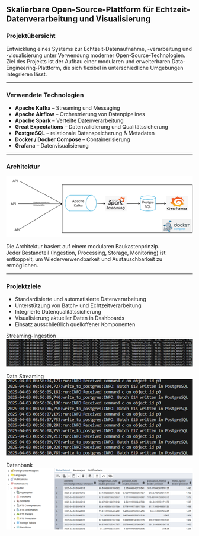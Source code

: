 ##  Skalierbare Open-Source-Plattform für Echtzeit-Datenverarbeitung und Visualisierung

###  Projektübersicht

Entwicklung eines Systems zur Echtzeit-Datenaufnahme, -verarbeitung und -visualisierung unter Verwendung moderner Open-Source-Technologien.   
Ziel des Projekts ist der Aufbau einer modularen und erweiterbaren Data-Engineering-Plattform, die sich flexibel in unterschiedliche Umgebungen integrieren lässt.   

---

###  Verwendete Technologien

- **Apache Kafka** – Streaming und Messaging  
- **Apache Airflow** – Orchestrierung von Datenpipelines  
- **Apache Spark** – Verteilte Datenverarbeitung  
- **Great Expectations** – Datenvalidierung und Qualitätssicherung  
- **PostgreSQL** – relationale Datenspeicherung & Metadaten  
- **Docker / Docker Compose** – Containerisierung  
- **Grafana** – Datenvisualisierung  

---

###  Architektur

<p align="center">
  <img src="datenarchitekt_os.png" alt="Data Engineering OS Architektur" width="700"/>
</p>


Die Architektur basiert auf einem modularen Baukastenprinzip.  
Jeder Bestandteil (Ingestion, Processing, Storage, Monitoring) ist entkoppelt, um Wiederverwendbarkeit und Austauschbarkeit zu ermöglichen.

---

### Projektziele

- Standardisierte und automatisierte Datenverarbeitung  
- Unterstützung von Batch- und Echtzeitverarbeitung  
- Integrierte Datenqualitätssicherung  
- Visualisierung aktueller Daten in Dashboards  
- Einsatz ausschließlich quelloffener Komponenten



<p align="center">
<figcaption>Streaming-Ingestion</figcaption>
  <img src="Streaming-Ingestion.png" alt="Data Engineering OS Architektur" width="700"/>
</p>


<p align="center">
<figcaption> Data Streaming </figcaption>
  <img src="Streaming.png" alt="Data Engineering OS Architektur" width="700"/>
</p>


<p align="center">
<figcaption>Datenbank</figcaption>
  <img src="Datenbank.png" alt="Data Engineering OS Architektur" width="700"/>
</p>